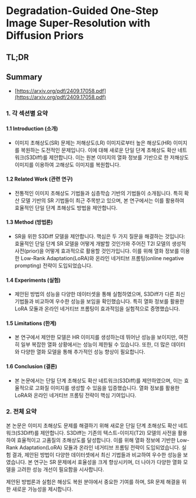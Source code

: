# Degradation-Guided One-Step Image Super-Resolution with Diffusion Priors
## TL;DR
## Summary
- [https://arxiv.org/pdf/2409.17058.pdf](https://arxiv.org/pdf/2409.17058.pdf)

### 1. 각 섹션별 요약

#### 1.1 Introduction (소개)
* 이미지 초해상도(SR) 문제는 저해상도(LR) 이미지로부터 높은 해상도(HR) 이미지를 복원하는 도전적인 문제입니다. 이에 대해 새로운 단일 단계 초해상도 확산 네트워크(S3Diff)를 제안합니다. 이는 원본 이미지의 열화 정보를 기반으로 한 저해상도 이미지를 이용하여 고해상도 이미지를 복원합니다.

#### 1.2 Related Work (관련 연구)
* 전통적인 이미지 초해상도 기법들과 심층학습 기반의 기법들이 소개됩니다. 특히 확산 모델 기반의 SR 기법들이 최근 주목받고 있으며, 본 연구에서는 이를 활용하여 효율적인 단일 단계 초해상도 방법을 제안합니다.

#### 1.3 Method (방법론)
* SR을 위한 S3Diff 모델을 제안합니다. 핵심은 두 가지 질문을 해결하는 것입니다: 효율적인 단일 단계 SR 모델을 어떻게 개발할 것인가와 주어진 T2I 모델의 생성적 사전(prior)을 어떻게 효과적으로 활용할 것인가입니다. 이를 위해 열화 정보를 이용한 Low-Rank Adaptation(LoRA)와 온라인 네거티브 프롬팅(online negative prompting) 전략이 도입되었습니다.

#### 1.4 Experiments (실험)
* 제안된 방법의 성능을 다양한 데이터셋을 통해 실험하였으며, S3Diff가 다른 최신 기법들과 비교하여 우수한 성능을 보임을 확인했습니다. 특히 열화 정보를 활용한 LoRA 모듈과 온라인 네거티브 프롬팅이 효과적임을 실험적으로 증명했습니다.

#### 1.5 Limitations (한계)
* 본 연구에서 제안한 모델은 HR 이미지를 생성하는데 뛰어난 성능을 보이지만, 여전히 일부 복잡한 열화 상황에서는 성능이 제한될 수 있습니다. 또한, 더 많은 데이터와 다양한 열화 모델을 통해 추가적인 성능 향상이 필요합니다.

#### 1.6 Conclusion (결론)
* 본 논문에서는 단일 단계 초해상도 확산 네트워크(S3Diff)를 제안하였으며, 이는 효율적으로 고화질 이미지를 생성할 수 있음을 입증했습니다. 열화 정보를 활용한 LoRA와 온라인 네거티브 프롬팅 전략이 핵심 기여입니다.

### 2. 전체 요약
본 논문은 이미지 초해상도 문제를 해결하기 위해 새로운 단일 단계 초해상도 확산 네트워크(S3Diff)를 제안합니다. S3Diff는 기존의 텍스트-이미지(T2I) 모델의 사전을 활용하여 효율적이고 고품질의 초해상도를 달성합니다. 이를 위해 열화 정보에 기반한 Low-Rank Adaptation(LoRA) 모듈과 온라인 네거티브 프롬팅 전략이 도입되었습니다. 실험 결과, 제안된 방법이 다양한 데이터셋에서 최신 기법들과 비교하여 우수한 성능을 보였습니다. 본 연구는 SR 문제에서 효율성을 크게 향상시키며, 더 나아가 다양한 열화 모델을 고려한 성능 개선이 필요함을 시사합니다. 

제안된 방법론과 실험은 해상도 복원 분야에서 중요한 기여를 하며, SR 문제 해결을 위한 새로운 가능성을 제시합니다.